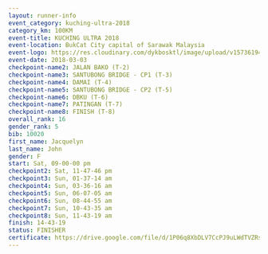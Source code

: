 ```yaml
--- 
layout: runner-info 
event_category: kuching-ultra-2018 
category_km: 100KM 
event-title: KUCHING ULTRA 2018 
event-location: BukCat City capital of Sarawak Malaysia 
event-logo: https://res.cloudinary.com/dykbosktl/image/upload/v1573619473/Logo/kuching-ultra-2018-logo_tlpvm5.png 
event-date: 2018-03-03 
checkpoint-name2: JALAN BAKO (T-2) 
checkpoint-name3: SANTUBONG BRIDGE - CP1 (T-3) 
checkpoint-name4: DAMAI (T-4) 
checkpoint-name5: SANTUBONG BRIDGE - CP2 (T-5) 
checkpoint-name6: DBKU (T-6) 
checkpoint-name7: PATINGAN (T-7) 
checkpoint-name8: FINISH (T-8) 
overall_rank: 16
gender_rank: 5
bib: 10020
first_name: Jacquelyn
last_name: John
gender: F
start: Sat, 09-00-00 pm
checkpoint2: Sat, 11-47-46 pm
checkpoint3: Sun, 01-37-14 am
checkpoint4: Sun, 03-36-16 am
checkpoint5: Sun, 06-07-05 am
checkpoint6: Sun, 08-44-55 am
checkpoint7: Sun, 10-43-35 am
checkpoint8: Sun, 11-43-19 am
finish: 14-43-19
status: FINISHER
certificate: https://drive.google.com/file/d/1P06q8XbDLV7CcPJ9uLWdTVZRsjGeTFzc/view?usp=sharing
--- 
```

